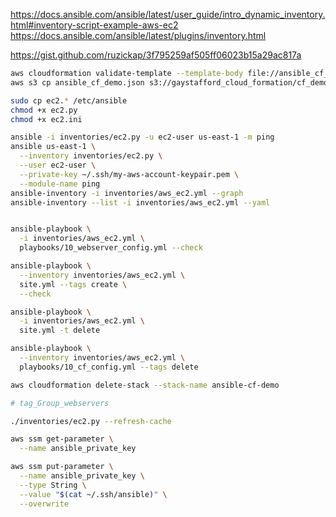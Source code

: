 https://docs.ansible.com/ansible/latest/user_guide/intro_dynamic_inventory.html#inventory-script-example-aws-ec2
https://docs.ansible.com/ansible/latest/plugins/inventory.html

https://gist.github.com/ruzickap/3f795259af505ff06023b15a29ac817a

```bash
aws cloudformation validate-template --template-body file://ansible_cf_demo.json
aws s3 cp ansible_cf_demo.json s3://gaystafford_cloud_formation/cf_demo/

sudo cp ec2.* /etc/ansible
chmod +x ec2.py
chmod +x ec2.ini

ansible -i inventories/ec2.py -u ec2-user us-east-1 -m ping
ansible us-east-1 \
  --inventory inventories/ec2.py \
  --user ec2-user \
  --private-key ~/.ssh/my-aws-account-keypair.pem \
  --module-name ping
ansible-inventory -i inventories/aws_ec2.yml --graph
ansible-inventory --list -i inventories/aws_ec2.yml --yaml


ansible-playbook \
  -i inventories/aws_ec2.yml \
  playbooks/10_webserver_config.yml --check

ansible-playbook \
  --inventory inventories/aws_ec2.yml \
  site.yml --tags create \
  --check

ansible-playbook \
  -i inventories/aws_ec2.yml \
  site.yml -t delete

ansible-playbook \
  --inventory inventories/aws_ec2.yml \
  playbooks/10_cf_config.yml --tags delete

aws cloudformation delete-stack --stack-name ansible-cf-demo

# tag_Group_webservers

./inventories/ec2.py --refresh-cache

aws ssm get-parameter \
  --name ansible_private_key

aws ssm put-parameter \
  --name ansible_private_key \
  --type String \
  --value "$(cat ~/.ssh/ansible)" \
  --overwrite
```
